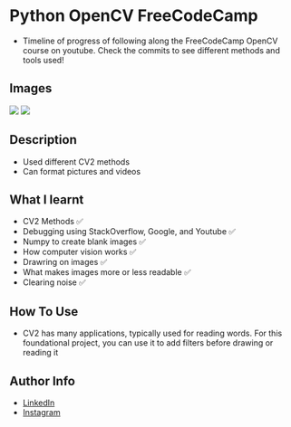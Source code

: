 # Python OpenCV FreeCodeCamp

- Timeline of progress of following along the FreeCodeCamp OpenCV course on youtube. Check the commits to see different methods and tools used!
## Images

<img src = "https://cdn.discordapp.com/attachments/229247596571525120/973546607561814056/unknown.png" />
<img src = "https://cdn.discordapp.com/attachments/229247596571525120/973546450325757973/unknown.png" />

## Description

- Used different CV2 methods
- Can format pictures and videos
## What I learnt

- CV2 Methods ✅
- Debugging using StackOverflow, Google, and Youtube ✅
- Numpy to create blank images ✅
- How computer vision works ✅
- Drawring on images ✅
- What makes images more or less readable ✅
- Clearing noise ✅
## How To Use

- CV2 has many applications, typically used for reading words. For this foundational project, you can use it to add filters before drawing or reading it
## Author Info

- [LinkedIn](https://www.linkedin.com/in/dhruv50ae/)
- [Instagram](https://www.instagram.com/frostascode/)
